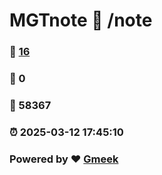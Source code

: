 # MGTnote :link: /note 
### :page_facing_up: [16](/note/tag.html) 
### :speech_balloon: 0 
### :hibiscus: 58367 
### :alarm_clock: 2025-03-12 17:45:10 
### Powered by :heart: [Gmeek](https://github.com/Meekdai/Gmeek)
